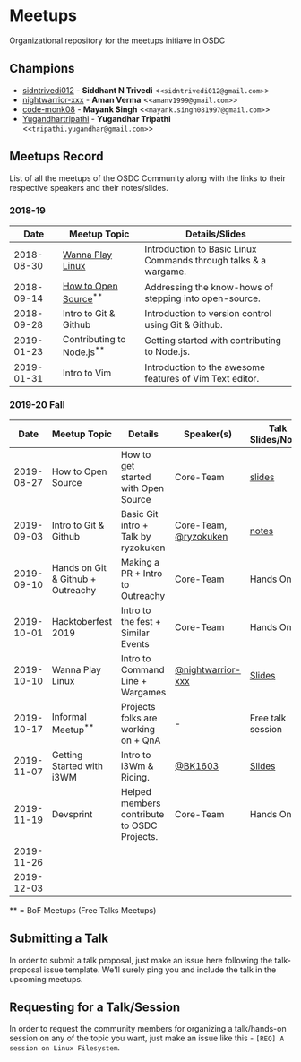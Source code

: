 # Meetups

Organizational repository for the meetups initiave in OSDC

## Champions

- [sidntrivedi012](https://github.com/sidntrivedi012) - **Siddhant N Trivedi** &lt;`<sidntrivedi012@gmail.com>`&gt;
- [nightwarrior-xxx](https://github.com/nightwarrior-xxx) - **Aman Verma** &lt;`<amanv1999@gmail.com>`&gt;
- [code-monk08](https://github.com/code-monk08) - **Mayank Singh** &lt;`<mayank.singh081997@gmail.com>`&gt;
- [Yugandhartripathi](https://github.com/Yugandhartripathi) - **Yugandhar Tripathi** &lt;`<tripathi.yugandhar@gmail.com>`&gt;

## Meetups Record

List of all the meetups of the OSDC Community along with the links to their respective speakers and their notes/slides.

### 2018-19

| Date       | Meetup Topic                                                | Details/Slides                                                  |
| ---------- | ----------------------------------------------------------- | --------------------------------------------------------------- |
| 2018-08-30 | [Wanna Play Linux](https://bit.ly/2NyFacz)                  | Introduction to Basic Linux Commands through talks & a wargame. |
| 2018-09-14 | [How to Open Source](https://bit.ly/2PWTA2Z)<sup>\*\*</sup> | Addressing the know-hows of stepping into open-source.          |
| 2018-09-28 | Intro to Git & Github                                       | Introduction to version control using Git & Github.             |
| 2019-01-23 | Contributing to Node.js<sup>\*\*</sup>                      | Getting started with contributing to Node.js.                   |
| 2019-01-31 | Intro to Vim                                                | Introduction to the awesome features of Vim Text editor.        |

### 2019-20 Fall

| Date       | Meetup Topic                      | Details                             | Speaker(s)                                               | Talk Slides/Notes                  |
| ---------- | --------------------------------- | ----------------------------------- | -------------------------------------------------------- | ---------------------------------- |
| 2019-08-27 | How to Open Source                | How to get started with Open Source | Core-Team                                                | [slides](https://bit.ly/2zo4okx)   |
| 2019-09-03 | Intro to Git & Github             | Basic Git intro + Talk by ryzokuken | Core-Team, [@ryzokuken](https://github.com/ryzokuken)    | [notes](./community_etiquettes.md) |
| 2019-09-10 | Hands on Git & Github + Outreachy | Making a PR + Intro to Outreachy    | Core-Team                                                | Hands On                           |
| 2019-10-01 | Hacktoberfest 2019                | Intro to the fest + Similar Events  | Core-Team                                                | Hands On                           |
| 2019-10-10 | Wanna Play Linux                  | Intro to Command Line + Wargames    | [@nightwarrior-xxx](https://github.com/nightwarrior-xxx) | [Slides](https://kutt.it/8IMFly)   |
| 2019-10-17 | Informal Meetup<sup>\*\*</sup>    | Projects folks are working on + QnA | -                                                        | Free talk session                  |
| 2019-11-07 | Getting Started with i3WM         | Intro to i3Wm & Ricing.             | [@BK1603](https://github.com/BK1603)                     | [Slides](https://docs.google.com/presentation/d/1QAscJVPBlLl_2FTxi14G4V1RwMwzvpXeNV9iyBPTIDY/present?token=AC4w5VhK0T7xRqDMPUlrIEqwMxy9I2J83w%3A1573127932489&includes_info_params=1&eisi=CKSW6ZyG2OUCFdBUJAodEpgBoQ#slide=id.p)      |
| 2019-11-19 | Devsprint                         | Helped members contribute to OSDC Projects. | Core-Team | Hands On |
| 2019-11-26 |                                   |                                     |
| 2019-12-03 |                                   |                                     |

\*\* = BoF Meetups (Free Talks Meetups)

## Submitting a Talk

In order to submit a talk proposal, just make an issue here following the talk-proposal issue template. We'll surely ping you and include the talk in the upcoming meetups.

## Requesting for a Talk/Session

In order to request the community members for organizing a talk/hands-on session on any of the topic you want, just make an issue like this - `[REQ] A session on Linux Filesystem`.

